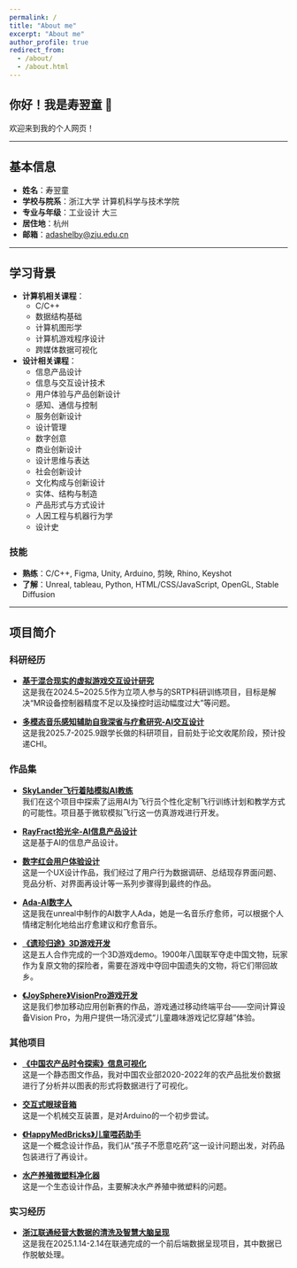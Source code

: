 ```yaml
---
permalink: /
title: "About me"
excerpt: "About me"
author_profile: true
redirect_from:
  - /about/
  - /about.html
---
```


## 你好！我是寿翌童 👋

欢迎来到我的个人网页！

---

## 基本信息

- **姓名**：寿翌童  
- **学校与院系**：浙江大学 计算机科学与技术学院  
- **专业与年级**：工业设计 大三
- **居住地**：杭州  
- **邮箱**：adashelby@zju.edu.cn  

---

## 学习背景

- **计算机相关课程**：
  - C/C++
  - 数据结构基础
  - 计算机图形学
  - 计算机游戏程序设计
  - 跨媒体数据可视化
- **设计相关课程**：
  - 信息产品设计
  - 信息与交互设计技术
  - 用户体验与产品创新设计
  - 感知、通信与控制
  - 服务创新设计
  - 设计管理
  - 数字创意
  - 商业创新设计
  - 设计思维与表达
  - 社会创新设计
  - 文化构成与创新设计
  - 实体、结构与制造
  - 产品形式与方式设计
  - 人因工程与机器行为学
  - 设计史

### 技能

- **熟练**：C/C++, Figma, Unity, Arduino, 剪映, Rhino, Keyshot  
- **了解**：Unreal, tableau, Python, HTML/CSS/JavaScript, OpenGL, Stable Diffusion  

---

## 项目简介

### 科研经历

- **[基于混合现实的虚拟游戏交互设计研究](https://www.canva.cn/design/DAGxc2ilCSU/VEHyLfJKkDB6inXeIG9d2Q/view?utm_content=DAGxc2ilCSU&utm_campaign=designshare&utm_medium=link2&utm_source=uniquelinks&utlId=h6ed4cc4ec8)**  
  这是我在2024.5~2025.5作为立项人参与的SRTP科研训练项目，目标是解决“MR设备控制器精度不足以及操控时运动幅度过大”等问题。

- **[多模态音乐感知辅助自我深省与疗愈研究-AI交互设计](https://www.canva.cn/design/DAGxc_tSvZo/BHbATKr6nscPXav6BpKAXw/view?utm_content=DAGxc_tSvZo&utm_campaign=designshare&utm_medium=link2&utm_source=uniquelinks&utlId=h5600651e00)**  
  这是我2025.7-2025.9跟学长做的科研项目，目前处于论文收尾阶段，预计投递CHI。

### 作品集

- **[SkyLander飞行着陆模拟AI教练](https://www.canva.cn/design/DAGxcxgT7ic/Oxpjni03ShxhUl5Qyn1zgA/view?utm_content=DAGxcxgT7ic&utm_campaign=designshare&utm_medium=link2&utm_source=uniquelinks&utlId=hb515a23aaf)**  
  我们在这个项目中探索了运用AI为飞行员个性化定制飞行训练计划和教学方式的可能性。项目基于微软模拟飞行这一仿真游戏进行开发。
  
- **[RayFract拾光伞-AI信息产品设计](https://www.canva.cn/design/DAGxcp5DJbI/8wjKsBKVusv7OS5AaaNPkg/view?utm_content=DAGxcp5DJbI&utm_campaign=designshare&utm_medium=link2&utm_source=uniquelinks&utlId=h0156a05edc)**  
  这是基于AI的信息产品设计。

- **[数字红会用户体验设计](https://www.canva.cn/design/DAGxcy3NzVs/QtEn5Z_T8COJxPgflAvzaA/view?utm_content=DAGxcy3NzVs&utm_campaign=designshare&utm_medium=link2&utm_source=uniquelinks&utlId=hba85b5f635)**  
  这是一个UX设计作品，我们经过了用户行为数据调研、总结现存界面问题、竞品分析、对界面再设计等一系列步骤得到最终的作品。
  
- **[Ada-AI数字人](https://www.canva.cn/design/DAGxc8pS2TY/as5wwNavMh4wSU-wS2bFGw/view?utm_content=DAGxc8pS2TY&utm_campaign=designshare&utm_medium=link2&utm_source=uniquelinks&utlId=hdbe79e068e)**  
  这是我在unreal中制作的AI数字人Ada，她是一名音乐疗愈师，可以根据个人情绪定制化地给出疗愈建议和疗愈音乐。

- **[《遗珍归途》3D游戏开发](https://durian-lover.itch.io/treasure-going-home)**  
  这是五人合作完成的一个3D游戏demo。1900年八国联军夺走中国文物，玩家作为复原文物的探险者，需要在游戏中夺回中国遗失的文物，将它们带回故乡。
  
- **[《JoySphere》VisionPro游戏开发](https://www.canva.cn/design/DAGxc1uS2h8/rJm_3TykjSU9f5ugtYfsSQ/view?utm_content=DAGxc1uS2h8&utm_campaign=designshare&utm_medium=link2&utm_source=uniquelinks&utlId=h982473d7a0)**  
  这是我们参加移动应用创新赛的作品，游戏通过移动终端平台——空间计算设备Vision Pro，为用户提供一场沉浸式“儿童趣味游戏记忆穿越”体验。

### 其他项目

- **[《中国农产品时令探索》信息可视化](./seasonvegetable.md)**  
  这是一个静态图文作品，我对中国农业部2020-2022年的农产品批发价数据进行了分析并以图表的形式将数据进行了可视化。
  
- **[交互式眼球音箱](https://www.canva.cn/design/DAGxc95QL7E/WCuuaqV_KMcXUDXGmFkqEg/view?utm_content=DAGxc95QL7E&utm_campaign=designshare&utm_medium=link2&utm_source=uniquelinks&utlId=hdd79cfc2c9)**  
  这是一个机械交互装置，是对Arduino的一个初步尝试。

- **[《HappyMedBricks》儿童喂药助手](https://www.canva.cn/design/DAGxc1hlous/x1LIyPvsFi8hfS-msdWUtQ/view?utm_content=DAGxc1hlous&utm_campaign=designshare&utm_medium=link2&utm_source=uniquelinks&utlId=hf2c719bc6c)**  
  这是一个概念设计作品，我们从“孩子不愿意吃药”这一设计问题出发，对药品包装进行了再设计。

- **[水产养殖微塑料净化器](https://www.canva.cn/design/DAGxc9MErFU/Qdt_j5Y9Em0rFAXZ8qiiRA/view?utm_content=DAGxc9MErFU&utm_campaign=designshare&utm_medium=link2&utm_source=uniquelinks&utlId=h6ec4925bf8)**  
  这是一个生态设计作品，主要解决水产养殖中微塑料的问题。

### 实习经历

- **[浙江联通经营大数据的清洗及智慧大脑呈现](./liantong.md)**  
  这是我在2025.1.14-2.14在联通完成的一个前后端数据呈现项目，其中数据已作脱敏处理。
